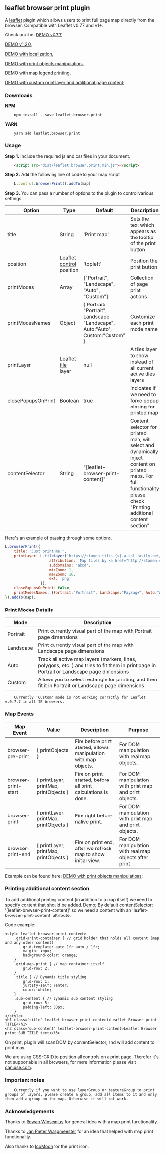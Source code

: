 ## leaflet browser print plugin

A [leaflet](http://www.leafletjs.com) plugin which allows users to print full page map directly from the browser. Compatible with Leaflet v0.7.7 and v1+.

Check out the:
[DEMO v0.7.7](https://igor-vladyka.github.io/leaflet.browser.print/examples/v0.7.7.html),

[DEMO v1.2.0](https://igor-vladyka.github.io/leaflet.browser.print/examples/v1.2.0.html),

[DEMO with localization](https://igor-vladyka.github.io/leaflet.browser.print/examples/localization_v1.2.0.html),

[DEMO with print objects manipulations](https://igor-vladyka.github.io/leaflet.browser.print/examples/manipulations_v1.2.0.html),

[DEMO with map legend printing](https://igor-vladyka.github.io/leaflet.browser.print/examples/print-with-legend_v1.2.0.html),

[DEMO with custom print layer and additional page content](https://igor-vladyka.github.io/leaflet.browser.print/);

### Downloads
**NPM**
````
	npm install --save leaflet.browser.print
````

**YARN**
````
	yarn add leaflet.browser.print
````

### Usage
**Step 1.** Include the required js and css files in your document.

```html
	<script src="dist/leaflet.browser.print.min.js"></script>
```

**Step 2.** Add the following line of code to your map script

``` js
	L.control.browserPrint().addTo(map)
```

**Step 3.**
You can pass a number of options to the plugin to control various settings.

| Option        | Type         | Default      | Description   |
| ------------- |--------------|--------------|---------------|
| title         | String       | 'Print map'  | Sets the text which appears as the tooltip of the print button |
| position      | [Leaflet control position](http://leafletjs.com/reference-0.7.7.html#control-position) | 'topleft' | Position the print button |
| printModes    | Array        | ["Portrait", "Landscape", "Auto", "Custom"] | Collection of page print actions |
| printModesNames | Object | { Portrait: "Portrait", Landscape: "Landscape", Auto:"Auto", Custom:"Custom" } | Customize each print mode name |
| printLayer    | [Leaflet tile layer](http://leafletjs.com/reference-0.7.7.html#tilelayer) | null | A tiles layer to show instead of all current active tiles layers |
| closePopupsOnPrint | Boolean | true | Indicates if we need to force popup closing for printed map |
| contentSelector | String | "[leaflet-browser-print-content]" | Content selector for printed map, will select and dynamically inject content on printed maps. For full functionality please check "Printing additional content section" |

Here's an example of passing through some options.
``` js
L.browserPrint({
	title: 'Just print me!',
	printLayer: L.tileLayer('https://stamen-tiles-{s}.a.ssl.fastly.net/watercolor/{z}/{x}/{y}.{ext}', {
					attribution: 'Map tiles by <a href="http://stamen.com">Stamen Design</a>, <a href="http://creativecommons.org/licenses/by/3.0">CC BY 3.0</a> &mdash; Map data &copy; <a href="http://www.openstreetmap.org/copyright">OpenStreetMap</a>',
					subdomains: 'abcd',
					minZoom: 1,
					maxZoom: 16,
					ext: 'png'
				}),
	closePopupsOnPrint: false,      
	printModesNames: {Portrait:"Portrait", Landscape:"Paysage", Auto:"Auto", Custom:"Séléctionnez la zone"}
}).addTo(map);
```

### Print Modes Details

| Mode          | Description    |
| ------------- | -------------- |
| Portrait      | Print currently visual part of the map with Portrait page dimensions |
| Landscape     | Print currently visual part of the map with Landscape page dimensions |
| Auto          | Track all active map layers (markers, lines, polygons, etc. ) and tries to fit them in print page in Portrait or Landscape page dimensions |
| Custom        | Allows you to select rectangle for printing, and then fit it in Portrait or Landscape page dimensions |

````
	Currently 'Custom' mode is not working correctly for Leaflet v.0.7.7 in all IE browsers.
````

### Map Events

| Map Event           | Value           		 			   | Description 													 | Purpose |
| ------------------- | -------------------------------------- | --------------------------------------------------------------- | ------- |
| browser-pre-print   | { printObjects } 		 			   | Fire before print started, allows manipulation with map objects.| For DOM manipulation with real map objects. |
| browser-print-start | { printLayer, printMap, printObjects } | Fire on print started, before all print calculations is done.   | For DOM manipulation with print map and print objects. |
| browser-print       | { printLayer, printMap, printObjects } | Fire right before native print. 								 | For DOM manipulation with print map and print objects. |
| browser-print-end   | { printLayer, printMap, printObjects } | Fire on print end, after we refresh map to show initial view.   | For DOM manipulation with real map objects after print |

Example can be found here: [DEMO with print objects manipulations](https://igor-vladyka.github.io/leaflet.browser.print/examples/manipulations_v1.2.0.html);

### Printing additional content section

To add additional printing content (in addition to a map itself) we need to specify content that should be added. [Demo](https://igor-vladyka.github.io/leaflet.browser.print/);
By default contentSelector: '[leaflet-browser-print-content]' so we need a content with an 'leaflet-browser-print-content' attribute.

Code example:

````
<style leaflet-browser-print-content>
	.grid-print-container { // grid holder that holds all content (map and any other content)
		grid-template: auto 1fr auto / 1fr; 
		margin: 10px;
		background-color: orange;
	}
	.grid-map-print { // map container itself
		grid-row: 2; 
	}
	.title { // Dynamic title styling
		grid-row: 1;
		justify-self: center;
		color: white;
	}
	.sub-content { // Dynamic sub content styling
		grid-row: 5;
		padding-left: 10px;
	}
</style>
<h1 class="title" leaflet-browser-print-content>Leaflet Browser print TITLE</h1>
<h3 class="sub-content" leaflet-browser-print-content>Leaflet Browser print SUB TITLE text</h3>
````

On print, plugin will scan DOM by contentSelector, and will add content to print may.

We are using CSS-GRID to position all controls on a print page. Therefor it's not supportable in all browsers, for more information please visit [caniuse.com](https://caniuse.com/#feat=css-grid).

### Important notes
````
	Currently if you want to use layerGroup or featureGroup to print groups of layers, please create a group, add all items to it and only then add a group on the map. Otherwise it will not work.
````

### Acknowledgements
Thanks to [Rowan Winsemius](https://github.com/rowanwins/leaflet-easyPrint) for general idea with a map print functionality.

Thanks to [Jan Pieter Waagmeester](https://github.com/jieter/leaflet-clonelayer) for an idea that helped with map print functionality.

Also thanks to [IcoMoon](http://icomoon.io/) for the print icon.
